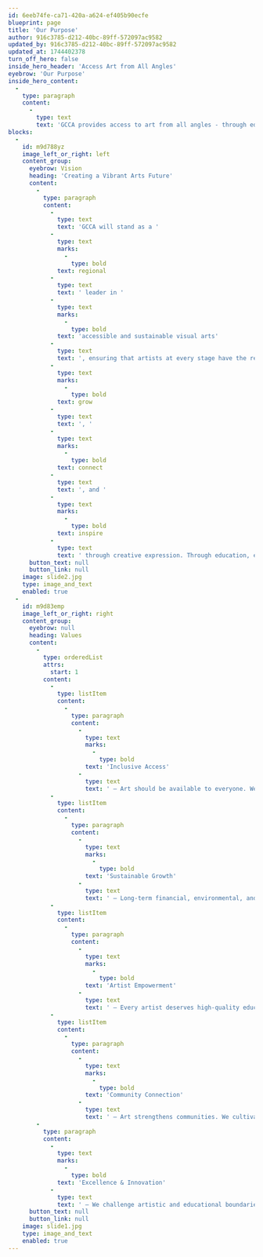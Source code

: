 ```yaml
---
id: 6eeb74fe-ca71-420a-a624-ef405b90ecfe
blueprint: page
title: 'Our Purpose'
author: 916c3785-d212-40bc-89ff-572097ac9582
updated_by: 916c3785-d212-40bc-89ff-572097ac9582
updated_at: 1744402378
turn_off_hero: false
inside_hero_header: 'Access Art from All Angles'
eyebrow: 'Our Purpose'
inside_hero_content:
  -
    type: paragraph
    content:
      -
        type: text
        text: 'GCCA provides access to art from all angles - through education, exhibitions, and artist support - fostering an inclusive, thriving, and transformative arts community.'
blocks:
  -
    id: m9d788yz
    image_left_or_right: left
    content_group:
      eyebrow: Vision
      heading: 'Creating a Vibrant Arts Future'
      content:
        -
          type: paragraph
          content:
            -
              type: text
              text: 'GCCA will stand as a '
            -
              type: text
              marks:
                -
                  type: bold
              text: regional
            -
              type: text
              text: ' leader in '
            -
              type: text
              marks:
                -
                  type: bold
              text: 'accessible and sustainable visual arts'
            -
              type: text
              text: ', ensuring that artists at every stage have the resources, community, and opportunities to '
            -
              type: text
              marks:
                -
                  type: bold
              text: grow
            -
              type: text
              text: ', '
            -
              type: text
              marks:
                -
                  type: bold
              text: connect
            -
              type: text
              text: ', and '
            -
              type: text
              marks:
                -
                  type: bold
              text: inspire
            -
              type: text
              text: ' through creative expression. Through education, exhibitions, and artist support, we foster dialogue, empower individuals, and strengthen the arts ecosystem. By removing barriers and investing in long-term growth, we ensure that art remains a powerful and transformative force in our community.'
      button_text: null
      button_link: null
    image: slide2.jpg
    type: image_and_text
    enabled: true
  -
    id: m9d83emp
    image_left_or_right: right
    content_group:
      eyebrow: null
      heading: Values
      content:
        -
          type: orderedList
          attrs:
            start: 1
          content:
            -
              type: listItem
              content:
                -
                  type: paragraph
                  content:
                    -
                      type: text
                      marks:
                        -
                          type: bold
                      text: 'Inclusive Access'
                    -
                      type: text
                      text: ' – Art should be available to everyone. We actively remove financial, social, and physical barriers to ensure creativity is open and welcoming to all.'
            -
              type: listItem
              content:
                -
                  type: paragraph
                  content:
                    -
                      type: text
                      marks:
                        -
                          type: bold
                      text: 'Sustainable Growth'
                    -
                      type: text
                      text: ' – Long-term financial, environmental, and organizational sustainability are essential to our mission. We steward our resources responsibly to keep GCCA a thriving and lasting arts hub.'
            -
              type: listItem
              content:
                -
                  type: paragraph
                  content:
                    -
                      type: text
                      marks:
                        -
                          type: bold
                      text: 'Artist Empowerment'
                    -
                      type: text
                      text: ' – Every artist deserves high-quality education, professional development, and dedicated spaces to create. We support artists at every stage of their journey to help them grow and succeed.'
            -
              type: listItem
              content:
                -
                  type: paragraph
                  content:
                    -
                      type: text
                      marks:
                        -
                          type: bold
                      text: 'Community Connection'
                    -
                      type: text
                      text: ' – Art strengthens communities. We cultivate meaningful partnerships that bring diverse voices together, fostering shared experiences and creative collaboration.'
        -
          type: paragraph
          content:
            -
              type: text
              marks:
                -
                  type: bold
              text: 'Excellence & Innovation'
            -
              type: text
              text: ' – We challenge artistic and educational boundaries, continuously evolving to inspire, engage, and elevate the arts community.'
      button_text: null
      button_link: null
    image: slide1.jpg
    type: image_and_text
    enabled: true
---
```

